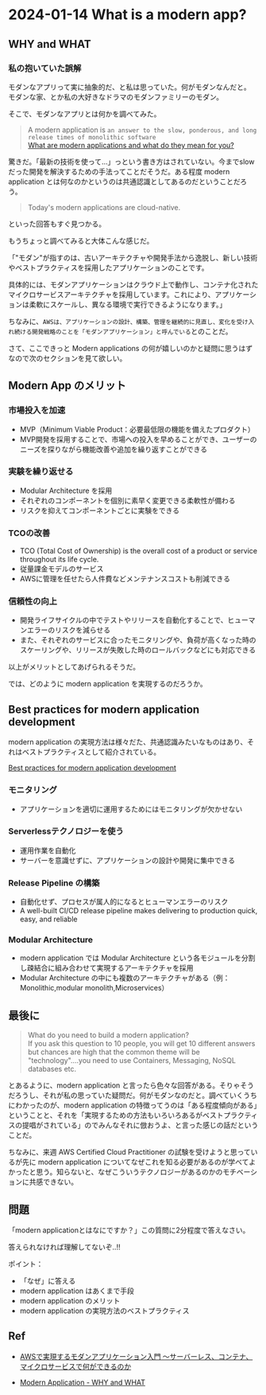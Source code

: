 # 2024-01-14 What is a modern app?

## WHY and WHAT

### 私の抱いていた誤解

モダンなアプリって実に抽象的だ、と私は思っていた。何がモダンなんだと。
モダンな家、とか私の大好きなドラマのモダンファミリーのモダン。

そこで、モダンなアプリとは何かを調べてみた。

> A modern application is `an answer to the slow, ponderous, and long release times of monolithic software`</br>
 [What are modern applications and what do they mean for you?](https://www.tmaxsoft.com/what-are-modern-applications-and-what-do-they-mean-for-you/#:~:text=A%20modern%20application%20is%20an,(think%20Uber%20or%20Amazon).)

驚きだ。「最新の技術を使って...」っという書き方はされていない。今までslowだった開発を解決するための手法ってことだそうだ。ある程度 modern application とは何なのかというのは共通認識としてあるのだということだろう。

> Today's modern applications are cloud-native.

といった回答もすぐ見つかる。

もうちょっと調べてみると大体こんな感じだ。

「"モダン"が指すのは、古いアーキテクチャや開発手法から逸脱し、新しい技術やベストプラクティスを採用したアプリケーションのことです。

具体的には、モダンアプリケーションはクラウド上で動作し、コンテナ化されたマイクロサービスアーキテクチャを採用しています。これにより、アプリケーションは柔軟にスケールし、異なる環境で実行できるようになります。」

ちなみに、`AWSは、アプリケーションの設計、構築、管理を継続的に見直し、変化を受け入れ続ける開発戦略のことを「モダンアプリケーション」と呼んでいる`とのことだ。

さて、ここできっと Modern applications の何が嬉しいのかと疑問に思うはずなので次のセクションを見て欲しい。

## Modern App のメリット

### 市場投入を加速

- MVP（Minimum Viable Product：必要最低限の機能を備えたプロダクト）
- MVP開発を採用することで、市場への投入を早めることができ、ユーザーのニーズを探りながら機能改善や追加を繰り返すことができる

### 実験を繰り返せる

- Modular Architecture を採用
- それぞれのコンポーネントを個別に素早く変更できる柔軟性が備わる
- リスクを抑えてコンポーネントごとに実験をできる

### TCOの改善

- TCO (Total Cost of Ownership) is the overall cost of a product or service throughout its life cycle.
- 従量課金モデルのサービス
- AWSに管理を任せたら人件費などメンテナンスコストも削減できる

### 信頼性の向上

- 開発ライフサイクルの中でテストやリリースを自動化することで、ヒューマンエラーのリスクを減らせる
- また、それぞれのサービスに合ったモニタリングや、負荷が高くなった時のスケーリングや、リリースが失敗した時のロールバックなどにも対応できる

以上がメリットとしてあげられるそうだ。

では、どのように modern application を実現するのだろうか。

## Best practices for modern application development

modern application の実現方法は様々だた、共通認識みたいなものはあり、それはベストプラクティスとして紹介されている。

[Best practices for modern application development](https://pages.awscloud.com/rs/112-TZM-766/images/MAD_modern_application_eBook.pdf)

### モニタリング

- アプリケーションを適切に運用するためにはモニタリングが欠かせない

### Serverlessテクノロジーを使う

- 運用作業を自動化
- サーバーを意識せずに、アプリケーションの設計や開発に集中できる

### Release Pipeline の構築

- 自動化せず、プロセスが属人的になるとヒューマンエラーのリスク
- A well-built CI/CD release pipeline makes delivering to production quick, easy, and reliable

### Modular Architecture

- modern application では Modular Architecture という各モジュールを分割し疎結合に組み合わせて実現するアーキテクチャを採用
- Modular Architecture の中にも複数のアーキテクチャがある（例：Monolithic,modular monolith,Microservices）

## 最後に

> What do you need to build a modern application?</br>
If you ask this question to 10 people, you will get 10 different answers but chances are high that the common theme will be "technology"....you need to use Containers, Messaging, NoSQL databases etc. 

とあるように、modern application と言ったら色々な回答がある。そりゃそうだろうし、それが私の思っていた疑問だ。何がモダンなのだと。調べていくうちにわかったのが、modern application の特徴ってうのは「ある程度傾向がある」ということと、それを「実現するための方法もいろいろあるがベストプラクティスの提唱がされている」のでみんなそれに倣おうよ、と言った感じの話だということだ。

ちなみに、来週 AWS Certified Cloud Practitioner の試験を受けようと思っているが先に modern application についてなぜこれを知る必要があるのが学べてよかったと思う。知らないと、なぜこういうテクノロジーがあるのかのモチベーションに共感できない。

## 問題

「modern applicationとはなにですか？」この質問に2分程度で答えなさい。

答えられなければ理解してないぞ..!!

ポイント：

- 「なぜ」に答える
- modern application はあくまで手段
- modern application のメリット
- modern application の実現方法のベストプラクティス

## Ref

- [AWSで実現するモダンアプリケーション入門 〜サーバーレス、コンテナ、マイクロサービスで何ができるのか ](www.amazon.co.jp/dp/4297133261)

- [Modern Application - WHY and WHAT](https://www.linkedin.com/pulse/modern-application-why-what-rajeev-sakhuja)